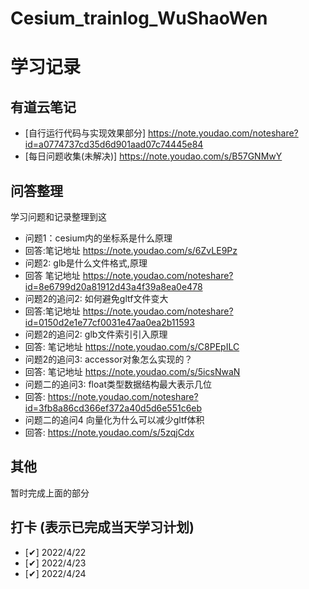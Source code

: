 # Cesium_trainlog_WuShaoWen
# 学习记录

## 有道云笔记
<!-- 标题+内容 列出所有的笔记
* [这个GitHub页面](https://github.com/snowflowersnowflake/Cesium_trainlog_WuShaoWen/edit/main/README.md) -->
* [自行运行代码与实现效果部分] https://note.youdao.com/noteshare?id=a0774737cd35d6d901aad07c74445e84
* [每日问题收集(未解决)] https://note.youdao.com/s/B57GNMwY

## 问答整理
学习问题和记录整理到这
* 问题1：cesium内的坐标系是什么原理
* 回答:笔记地址 https://note.youdao.com/s/6ZvLE9Pz
* 问题2: glb是什么文件格式,原理
* 回答 笔记地址 https://note.youdao.com/noteshare?id=8e6799d20a81912d43a4f39a8ea0e478
* 问题2的追问2: 如何避免gltf文件变大
* 回答:笔记地址 https://note.youdao.com/noteshare?id=0150d2e1e77cf0031e47aa0ea2b11593
* 问题2的追问2: glb文件索引引入原理
* 回答: 笔记地址 https://note.youdao.com/s/C8PEpILC
* 问题2的追问3: accessor对象怎么实现的？
* 回答: 笔记地址 https://note.youdao.com/s/5icsNwaN
* 问题二的追问3: float类型数据结构最大表示几位
* 回答: https://note.youdao.com/noteshare?id=3fb8a86cd366ef372a40d5d6e551c6eb
* 问题二的追问4 向量化为什么可以减少gltf体积
* 回答: https://note.youdao.com/s/5zqjCdx



## 其他
暂时完成上面的部分

## 打卡 (表示已完成当天学习计划)
* [✔] 2022/4/22 
* [✔] 2022/4/23 
* [✔] 2022/4/24 
